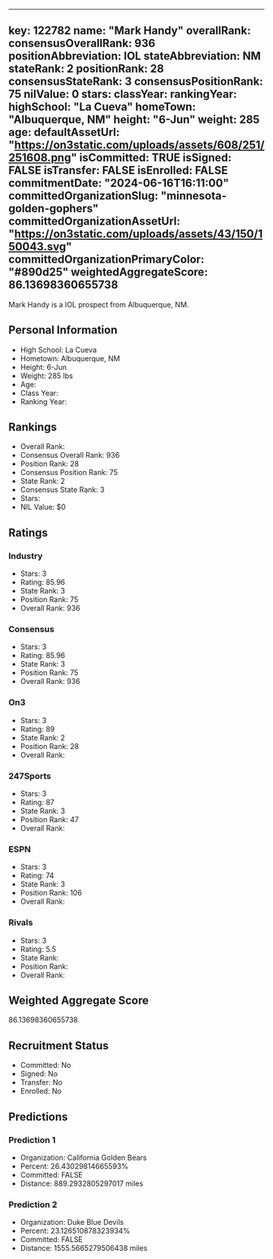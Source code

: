 ---
  key: 122782
  name: "Mark Handy"
  overallRank: 
  consensusOverallRank: 936
  positionAbbreviation: IOL
  stateAbbreviation: NM
  stateRank: 2
  positionRank: 28
  consensusStateRank: 3
  consensusPositionRank: 75
  nilValue: 0
  stars: 
  classYear: 
  rankingYear: 
  highSchool: "La Cueva"
  homeTown: "Albuquerque, NM"
  height: "6-Jun"
  weight: 285
  age: 
  defaultAssetUrl: "https://on3static.com/uploads/assets/608/251/251608.png"
  isCommitted: TRUE
  isSigned: FALSE
  isTransfer: FALSE
  isEnrolled: FALSE
  commitmentDate: "2024-06-16T16:11:00"
  committedOrganizationSlug: "minnesota-golden-gophers"
  committedOrganizationAssetUrl: "https://on3static.com/uploads/assets/43/150/150043.svg"
  committedOrganizationPrimaryColor: "#890d25"
  weightedAggregateScore: 86.13698360655738
  ---
  
  Mark Handy is a IOL prospect from Albuquerque, NM.
  
  ## Personal Information
  - High School: La Cueva
  - Hometown: Albuquerque, NM
  - Height: 6-Jun
  - Weight: 285 lbs
  - Age: 
  - Class Year: 
  - Ranking Year: 
  
  ## Rankings
  - Overall Rank: 
  - Consensus Overall Rank: 936
  - Position Rank: 28
  - Consensus Position Rank: 75
  - State Rank: 2
  - Consensus State Rank: 3
  - Stars: 
  - NIL Value: $0
  
  ## Ratings
  
  ### Industry
  - Stars: 3
  - Rating: 85.96
  - State Rank: 3
  - Position Rank: 75
  - Overall Rank: 936
  
  ### Consensus
  - Stars: 3
  - Rating: 85.96
  - State Rank: 3
  - Position Rank: 75
  - Overall Rank: 936
  
  ### On3
  - Stars: 3
  - Rating: 89
  - State Rank: 2
  - Position Rank: 28
  - Overall Rank: 
  
  ### 247Sports
  - Stars: 3
  - Rating: 87
  - State Rank: 3
  - Position Rank: 47
  - Overall Rank: 
  
  ### ESPN
  - Stars: 3
  - Rating: 74
  - State Rank: 3
  - Position Rank: 106
  - Overall Rank: 
  
  ### Rivals
  - Stars: 3
  - Rating: 5.5
  - State Rank: 
  - Position Rank: 
  - Overall Rank: 
  
  ## Weighted Aggregate Score
  86.13698360655738
  
  ## Recruitment Status
  - Committed: No
  - Signed: No
  - Transfer: No
  - Enrolled: No
  
  
  
  ## Predictions
  
  ### Prediction 1
  - Organization: California Golden Bears
  - Percent: 26.43029814665593%
  - Committed: FALSE
  - Distance: 889.2932805297017 miles
  
  ### Prediction 2
  - Organization: Duke Blue Devils
  - Percent: 23.126510878323934%
  - Committed: FALSE
  - Distance: 1555.5665279506438 miles
  